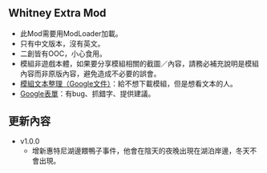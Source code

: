 ## Whitney Extra Mod
- 此Mod需要用ModLoader加載。
- 只有中文版本，沒有英文。
- 二創皆有OOC，小心食用。
- 模組非遊戲本體，如果要分享模組相關的截圖／內容，請務必補充說明是模組內容而非原版內容，避免造成不必要的誤會。
- [模組文本整理（Google文件）](https://docs.google.com/document/d/1yQoYOq_Tn64dyLmVLmA3p115v8DQgRyX__M0dL0847I/edit?usp=sharing)：給不想下載模組，但是想看文本的人。
- [Google表單](https://forms.gle/Ht3TkpVFPbZ4Wukp6)：有bug、抓錯字、提供建議。 

## 更新內容
- v1.0.0
  - 增新惠特尼湖邊餵鴨子事件，他會在陰天的夜晚出現在湖泊岸邊，冬天不會出現。
  
